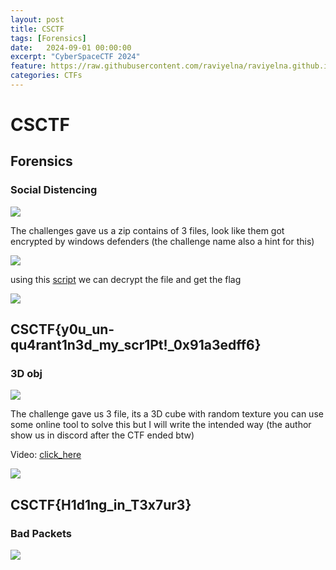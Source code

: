 ```yaml
---
layout: post
title: CSCTF
tags: [Forensics]
date:   2024-09-01 00:00:00
excerpt: "CyberSpaceCTF 2024"
feature: https://raw.githubusercontent.com/raviyelna/raviyelna.github.io/master/assets/img/hana_IRyS_background.png
categories: CTFs
---
```

# CSCTF
## Forensics
### Social Distencing

![]({{site.url}}/Writeup_images/CSC/Social_Distancing/chall_desp.png)

The challenges gave us a zip contains of 3 files, look like them got encrypted by windows defenders (the challenge name also a hint for this)

![]({{site.url}}/Writeup_images/CSC/Social_Distancing/Screenshot_1.png)

using this [script](https://gist.github.com/OALabs/30346d78a1fccf59d6bfafab42fbee5e) we can decrypt the file and get the flag

![]({{site.url}}/Writeup_images/CSC/Social_Distancing/Screenshot_2.png)

**CSCTF{y0u_un-qu4rant1n3d_my_scr1Pt!_0x91a3edff6}**
---
### 3D obj

![]({{site.url}}/Writeup_images/CSC/3D_obj/chapp_desp.png)

The challenge gave us 3 file, its a 3D cube with random texture you can use some online tool to solve this but I will write the intended way (the author show us in discord after the CTF ended btw)

Video: [click_here](https://media.discordapp.net/attachments/1255661205763133562/1279848684619829319/intended.mp4?ex=66d5ef78&is=66d49df8&hm=8e268737df311ebef03a3fff1a6905b9eb50f4e6dd2c802300286f2974d630f5&)


![]({{site.url}}/Writeup_images/CSC/3D_obj/intended_solved.png)

**CSCTF{H1d1ng_in_T3x7ur3}**
---
### Bad Packets

![]({{site.url}}/Writeup_images/CSC/bad_packets/chapp_desp.png)